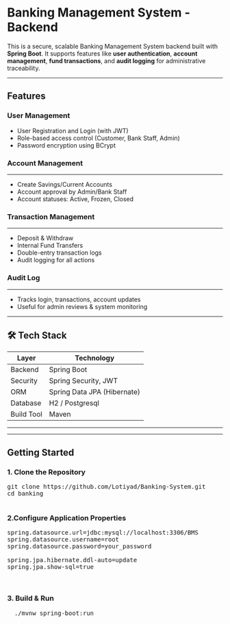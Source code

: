 #  Banking Management System - Backend

This is a secure, scalable Banking Management System backend built with **Spring Boot**. It supports features like **user authentication**, **account management**, **fund transactions**,  and **audit logging** for administrative traceability.

---

##  Features

###  User Management
- User Registration and Login (with JWT)
- Role-based access control (Customer, Bank Staff, Admin)
- Password encryption using BCrypt

###  Account Management
---
- Create Savings/Current Accounts
- Account approval by Admin/Bank Staff
- Account statuses: Active, Frozen, Closed

###  Transaction Management
---
- Deposit & Withdraw
- Internal Fund Transfers
- Double-entry transaction logs
- Audit logging for all actions



###  Audit Log
---
- Tracks login, transactions, account updates
- Useful for admin reviews & system monitoring

---

## 🛠️ Tech Stack

| Layer | Technology |
|------|------------|
| Backend | Spring Boot |
| Security | Spring Security, JWT |
| ORM | Spring Data JPA (Hibernate) |
| Database | H2 / Postgresql |
| Build Tool | Maven |



---


---

##  Getting Started

### 1. Clone the Repository
<pre>
git clone https://github.com/Lotiyad/Banking-System.git
cd banking
  </pre>
### 2.Configure Application Properties
<pre>
spring.datasource.url=jdbc:mysql://localhost:3306/BMS
spring.datasource.username=root
spring.datasource.password=your_password

spring.jpa.hibernate.ddl-auto=update
spring.jpa.show-sql=true


</pre>
### 3. Build & Run
<pre>
  ./mvnw spring-boot:run

</pre>




